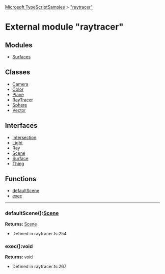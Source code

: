 [Microsoft TypeScriptSamples](../index.md) >  ["raytracer"](../modules/_raytracer_.md)
# External module "raytracer"








## Modules
* [Surfaces](../modules/_raytracer_.surfaces.md)

## Classes
* [Camera](../classes/_raytracer_.camera.md)
* [Color](../classes/_raytracer_.color.md)
* [Plane](../classes/_raytracer_.plane.md)
* [RayTracer](../classes/_raytracer_.raytracer.md)
* [Sphere](../classes/_raytracer_.sphere.md)
* [Vector](../classes/_raytracer_.vector.md)

## Interfaces
* [Intersection](../interfaces/_raytracer_.intersection.md)
* [Light](../interfaces/_raytracer_.light.md)
* [Ray](../interfaces/_raytracer_.ray.md)
* [Scene](../interfaces/_raytracer_.scene.md)
* [Surface](../interfaces/_raytracer_.surface.md)
* [Thing](../interfaces/_raytracer_.thing.md)

## Functions
* [defaultScene](../modules/_raytracer_.md#defaultscene)
* [exec](../modules/_raytracer_.md#exec)

---




<a id="defaultscene"></a>
### defaultScene():[Scene](../interfaces/_raytracer_.scene.md)








**Returns:** [Scene](../interfaces/_raytracer_.scene.md)







* Defined in raytracer.ts:254










<a id="exec"></a>
### exec():void








**Returns:** void







* Defined in raytracer.ts:267












